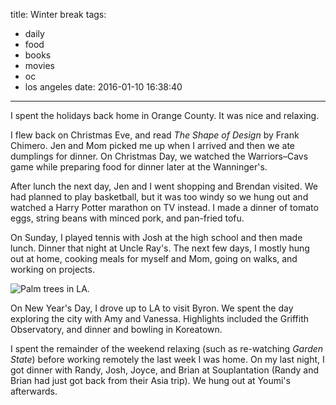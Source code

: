title: Winter break
tags:
  - daily
  - food
  - books
  - movies
  - oc
  - los angeles
date: 2016-01-10 16:38:40
---

I spent the holidays back home in Orange County. It was nice and relaxing.

I flew back on Christmas Eve, and read *The Shape of Design* by Frank Chimero. Jen and Mom picked me up when I arrived and then we ate dumplings for dinner. On Christmas Day, we watched the Warriors–Cavs game while preparing food for dinner later at the Wanninger's.

After lunch the next day, Jen and I went shopping and Brendan visited. We had planned to play basketball, but it was too windy so we hung out and watched a Harry Potter marathon on TV instead. I made a dinner of tomato eggs, string beans with minced pork, and pan-fried tofu.

On Sunday, I played tennis with Josh at the high school and then made lunch. Dinner that night at Uncle Ray's. The next few days, I mostly hung out at home, cooking meals for myself and Mom, going on walks, and working on projects.

![Palm trees in LA.](https://dl.dropbox.com/u/4291520/journal-images/la-palms.jpg)

On New Year's Day, I drove up to LA to visit Byron. We spent the day exploring the city with Amy and Vanessa. Highlights included the Griffith Observatory, and dinner and bowling in Koreatown.

I spent the remainder of the weekend relaxing (such as re-watching *Garden State*) before working remotely the last week I was home. On my last night, I got dinner with Randy, Josh, Joyce, and Brian at Souplantation (Randy and Brian had just got back from their Asia trip). We hung out at Youmi's afterwards.
